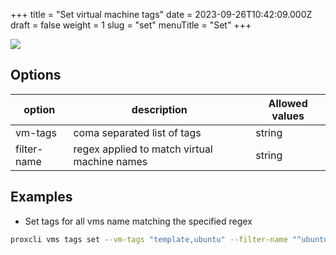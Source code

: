 +++
title = "Set virtual machine tags"
date = 2023-09-26T10:42:09.000Z
draft = false
weight = 1
slug = "set"
menuTitle = "Set"
+++

![](/images/proxcli_vms_tags_set_help.png)


## Options

|option|description|Allowed values|
|---|---|---|
|vm-tags|coma separated list of tags|string|
|filter-name|regex applied to match virtual machine names|string|

## Examples

- Set tags for all vms name matching the specified regex

```bash 
proxcli vms tags set --vm-tags "template,ubuntu" --filter-name "^ubuntu-cloud"
```
